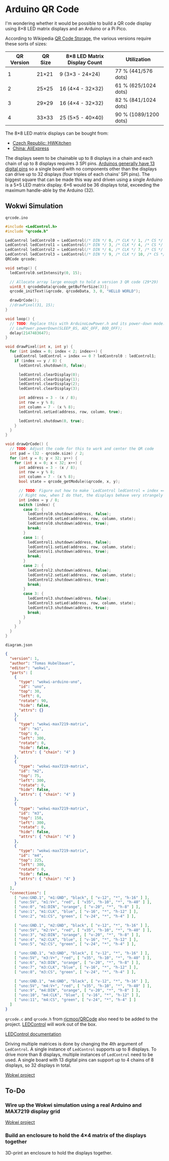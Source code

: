 # Arduino QR Code

I'm wondering whether it would be possible to build a QR code display using 8×8
LED matrix displays and an Arduino or a Pi Pico.

According to Wikipedia [QR Code Storage](https://en.wikipedia.org/wiki/QR_code#Storage),
the various versions require these sorts of sizes:

| QR Version | QR Size | 8×8 LED Matrix Display Count | Utilization           |
|------------|---------|------------------------------|-----------------------|
| 1          | 21×21   | 9 (3×3 - 24×24)              | 77 % (441/576 dots)   |
| 2          | 25×25   | 16 (4×4 - 32×32)             | 61 % (625/1024 dots)  |
| 3          | 29×29   | 16 (4×4 - 32×32)             | 82 % (841/1024 dots)  |
| 4          | 33×33   | 25 (5×5 - 40×40)             | 90 % (1089/1200 dots) |

The 8×8 LED matrix displays can be bought from:

- [Czech Republic: HWKitchen](https://www.hwkitchen.cz/8x8-led-matrix-cervena-s-max7219-diy-kit)
- [China: AliExpress](https://www.aliexpress.com/item/32849877252.html)

The displays seem to be chainable up to 8 displays in a chain and each chain of
up to 8 displays requires 3 SPI pins. [Arduinos generally have 13 digital pins](https://www.arduino.cc/en/reference/board)
so a single board with no components other than the displays can drive up to
32 displays (four triples of each chains' SPI pins). The biggest square that can
be made this way and driven using a single Arduino is a 5×5 LED matrix display.
6×6 would be 36 displays total, exceeding the maximum handle-able by the Arduino
(32).

## Wokwi Simulation

`qrcode.ino`
```ino
#include <LedControl.h>
#include "qrcode.h"

LedControl ledControl0 = LedControl(/* DIN */ 0, /* CLK */ 1, /* CS */ 2, /* Count */ 4);
LedControl ledControl1 = LedControl(/* DIN */ 3, /* CLK */ 4, /* CS */ 5, /* Count */ 4);
LedControl ledControl2 = LedControl(/* DIN */ 6, /* CLK */ 7, /* CS */ 8, /* Count */ 4);
LedControl ledControl3 = LedControl(/* DIN */ 9, /* CLK */ 10, /* CS */ 11, /* Count */ 4);
QRCode qrcode;

void setup() {
  ledControl0.setIntensity(0, 15);

  // Allocate array large enough to hold a version 3 QR code (29*29)
  uint8_t qrcodeData[qrcode_getBufferSize(3)];
  qrcode_initText(&qrcode, qrcodeData, 3, 0, "HELLO WORLD");

  drawQrCode();
  //drawPixel(31, 15);
}

void loop() {
  // TODO: Replace this with ArduinoLowPower.h and its power-down mode:
  // LowPower.powerDown(SLEEP_8S, ADC_OFF, BOD_OFF);
  delay(2147483647);
}

void drawPixel(int x, int y) {
  for (int index = 0; index < 2; index++) {
    LedControl ledControl = index == 0 ? ledControl0 : ledControl1;
    if (index == y / 8) {
      ledControl.shutdown(0, false);

      ledControl.clearDisplay(0);
      ledControl.clearDisplay(1);
      ledControl.clearDisplay(2);
      ledControl.clearDisplay(3);

      int address = 3 - (x / 8);
      int row = y % 8;
      int column = 7 - (x % 8);
      ledControl.setLed(address, row, column, true);

      ledControl.shutdown(0, true);
    }
  }
}

void drawQrCode() {
  // TODO: Adjust the code for this to work and center the QR code
  int pad = (32 - qrcode.size) / 2;
  for (int y = 0; y < 32; y++) {
    for (int x = 0; x < 32; x++) {
      int address = 3 - (x / 8);
      int row = y % 8;
      int column = 7 - (x % 8);
      bool state = qrcode_getModule(&qrcode, x, y);

      // TODO: Figure out how to make `LedControl ledControl = index == 0 ? ledControl0 : ledControl1` work
      // Right now, when I do that, the displays behave very strangely
      int index = y / 8;
      switch (index) {
        case 0: {
          ledControl0.shutdown(address, false);
          ledControl0.setLed(address, row, column, state);
          ledControl0.shutdown(address, true);
          break;
        }
        case 1: {
          ledControl1.shutdown(address, false);
          ledControl1.setLed(address, row, column, state);
          ledControl1.shutdown(address, true);
          break;
        }
        case 2: {
          ledControl2.shutdown(address, false);
          ledControl2.setLed(address, row, column, state);
          ledControl2.shutdown(address, true);
          break;
        }
        case 3: {
          ledControl3.shutdown(address, false);
          ledControl3.setLed(address, row, column, state);
          ledControl3.shutdown(address, true);
          break;
        }
      }
    }
  }
}
```

`diagram.json`
```json
{
  "version": 1,
  "author": "Tomas Hubelbauer",
  "editor": "wokwi",
  "parts": [
    {
      "type": "wokwi-arduino-uno",
      "id": "uno",
      "top": 30,
      "left": 0,
      "rotate": 90,
      "hide": false,
      "attrs": {}
    },
    {
      "type": "wokwi-max7219-matrix",
      "id": "m1",
      "top": 0,
      "left": 300,
      "rotate": 0,
      "hide": false,
      "attrs": { "chain": "4" }
    },
    {
      "type": "wokwi-max7219-matrix",
      "id": "m2",
      "top": 75,
      "left": 300,
      "rotate": 0,
      "hide": false,
      "attrs": { "chain": "4" }
    },
    {
      "type": "wokwi-max7219-matrix",
      "id": "m3",
      "top": 150,
      "left": 300,
      "rotate": 0,
      "hide": false,
      "attrs": { "chain": "4" }
    },
    {
      "type": "wokwi-max7219-matrix",
      "id": "m4",
      "top": 225,
      "left": 300,
      "rotate": 0,
      "hide": false,
      "attrs": { "chain": "4" }
    }
  ],
  "connections": [
    [ "uno:GND.1", "m1:GND", "black", [ "v-12", "*", "h-16" ] ],
    [ "uno:5V", "m1:V+", "red", [ "v35", "h-10", "*", "h-40" ] ],
    [ "uno:0", "m1:DIN", "orange", [ "v-20", "*", "h-8" ] ],
    [ "uno:1", "m1:CLK", "blue", [ "v-16", "*", "h-12" ] ],
    [ "uno:2", "m1:CS", "green", [ "v-24", "*", "h-4" ] ],

    [ "uno:GND.1", "m2:GND", "black", [ "v-12", "*", "h-16" ] ],
    [ "uno:5V", "m2:V+", "red", [ "v35", "h-10", "*", "h-40" ] ],
    [ "uno:3", "m2:DIN", "orange", [ "v-20", "*", "h-8" ] ],
    [ "uno:4", "m2:CLK", "blue", [ "v-16", "*", "h-12" ] ],
    [ "uno:5", "m2:CS", "green", [ "v-24", "*", "h-4" ] ],

    [ "uno:GND.1", "m3:GND", "black", [ "v-12", "*", "h-16" ] ],
    [ "uno:5V", "m3:V+", "red", [ "v35", "h-10", "*", "h-40" ] ],
    [ "uno:6", "m3:DIN", "orange", [ "v-20", "*", "h-8" ] ],
    [ "uno:7", "m3:CLK", "blue", [ "v-16", "*", "h-12" ] ],
    [ "uno:8", "m3:CS", "green", [ "v-24", "*", "h-4" ] ],

    [ "uno:GND.1", "m4:GND", "black", [ "v-12", "*", "h-16" ] ],
    [ "uno:5V", "m4:V+", "red", [ "v35", "h-10", "*", "h-40" ] ],
    [ "uno:9", "m4:DIN", "orange", [ "v-20", "*", "h-8" ] ],
    [ "uno:10", "m4:CLK", "blue", [ "v-16", "*", "h-12" ] ],
    [ "uno:11", "m4:CS", "green", [ "v-24", "*", "h-4" ] ]
  ]
}
```

`qrcode.c` and `qrcode.h` from [ricmoo/QRCode](https://github.com/ricmoo/QRCode)
also need to be added to the project.
[LEDControl](https://www.arduino.cc/reference/en/libraries/ledcontrol) will work
out of the box.

[LEDControl documentation](http://wayoda.github.io/LedControl/pages/software)

Driving multiple matrices is done by changing the 4th argument of `LedControl`.
A single instance of `LedControl` supports up to 8 displays. To drive more than
8 displays, multiple instances of `LedControl` need to be used. A single board
with 13 digital pins can support up to 4 chains of 8 displays, so 32 displays in
total.

[Wokwi project](https://wokwi.com/arduino/projects/297148152803230218)

## To-Do

### Wire up the Wokwi simulation using a real Arduino and MAX7219 display grid

[Wokwi project](https://wokwi.com/arduino/projects/297148152803230218)

### Build an enclosure to hold the 4×4 matrix of the displays together

3D-print an enclosure to hold the displays together.
